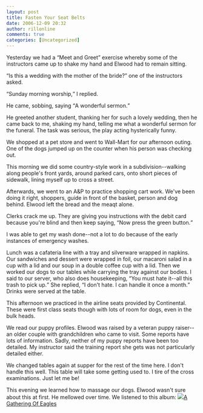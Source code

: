 ```yaml
---
layout: post
title: Fasten Your Seat Belts
date: 2006-12-09 20:32
author: rillonline
comments: true
categories: [Uncategorized]
---
```

<p>Yesterday we had a <q>Meet and Greet</q> exercise whereby some of the instructors came up to shake my hand and Elwood had to remain sitting.
<p><q>Is this a wedding with the mother of the bride?</q> one of the instructors asked.
<p><q>Sunday morning worship,</q> I replied.
<p>He came, sobbing, saying <q>A wonderful sermon.</q>
<p>He greeted another student, thanking her for such a lovely wedding, then he came back to me, shaking my hand, telling me what a wonderful sermon for the funeral. The task was serious, the play acting hysterically funny.
<p>We shopped at a pet store and went to Wall-Mart for our afternoon outing. One of the dogs jumped up on the counter when his person was checking out.
  <p>This morning we did some country-style work in a subdivision--walking along people's front yards, around parked cars, onto short pieces of sidewalk, lining myself up to cross a street.
<p>Afterwards, we went to an A&amp;P to practice shopping cart work. We've been doing it right, shoppers, guide in front of the basket, person and dog behind. Elwood left the bread and the meaqt alone.
<p>Clerks crack me up. They are giving you instructions with the debit card because you're blind and then keep saying, <q>Now press the green button.</q>
<p>I was able to get my wash done--not a lot to do because of the early instances of emergency washes.
<p>Lunch was a cafateria line with a tray and silverware wrapped in napkins. Our sandwiches and dessert were wrapped in foil, our macaroni salad in a cup with a lid and our soup in a double coffee cup with a lid. Then we worked our dogs to our tables while carrying the tray against our bodies. I said to our server, who also does housekeeping, <q>You must hate it--all this trash to pick up.</q> She replied, <q>I don't hate. I can handle it once a month.</q> Drinks were served at the table.
<p>This afternoon we practiced in the airline
 seats provided by Continental. These were first class seats though with lots of room for dogs, even in the bulk heads. 
<p>We read our puppy profiles. Elwood was raised by a veteran puppy raiser--an older couple with grandchildren who came to visit. Some reports have lots of information. Sadly, neither of my puppy reports have been too detailed. My instructor said the training report she gets was not particularly detailed either.
<p>We changed tables again at supper for the rest of the time here. I don't handle this well. This table will take some getting used to. I tire of the cross examinations. Just let me be!
<p>This evening we learned how to massage our dogs. Elwood wasn't sure about this at first. He mellowed over time. We listened to this album: <a href="http://www.napster.com/player/tracks/14164011" target="_blank"><img src="http://www.napster.com/images/buttons/btn_play.gif" border="0" />A Gathering
Of Eagles</a>
